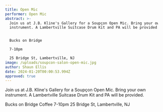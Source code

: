 ```yaml
---
title: Open Mic
performer: Open Mic
abstract: >-
  Join us at J.B. Kline's Gallery for a Soupçon Open Mic. Bring your own
  instrument. A Lambertville Suitcase Drum Kit and PA will be provided.


  Bucks on Bridge 

  7-10pm

  25 Bridge St, Lambertville, NJ
image: /uploads/soupcon-salon-open-mic.jpg
author: Shaun Ellis
date: 2024-01-20T00:00:53.994Z
approved: true
---
```

Join us at J.B. Kline's Gallery for a Soupçon Open Mic. Bring your own instrument. A Lambertville Suitcase Drum Kit and PA will be provided.

Bucks on Bridge Coffee
7-10pm
25 Bridge St, Lambertville, NJ